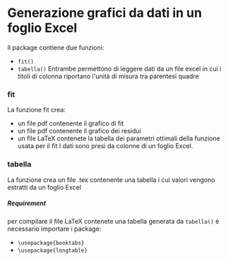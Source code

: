 # Generazione grafici da dati in un foglio Excel
Il package contiene due funzioni:
- `fit()`
- `tabella()`
Entrambe permettono di leggere dati da un file excel in cui i titoli di colonna riportano l'unità di misura tra parentesi quadre
### fit
La funzione fit crea:
- un file pdf contenente il grafico di fit
- un file pdf contenente il grafico dei residui
- un file LaTeX contenete la tabella dei parametri ottimali della funzione usata per il fit
I dati sono presi da colonne di un foglio Excel.


### tabella
La funzione crea un file .tex contenente una tabella i cui valori vengono estratti da un foglio Excel

##### Requirement
per compilare il file LaTeX contenete una tabella generata da `tabella()` è necessario importare i package:
- `\usepackage{booktabs}`
- `\usepackage{longtable}`